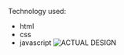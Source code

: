 Technology used:
- html
- css
- javascript
![ACTUAL DESIGN](https://user-images.githubusercontent.com/110368170/216818844-18159f54-39d3-4805-aad4-93cd494ebe2b.png)


